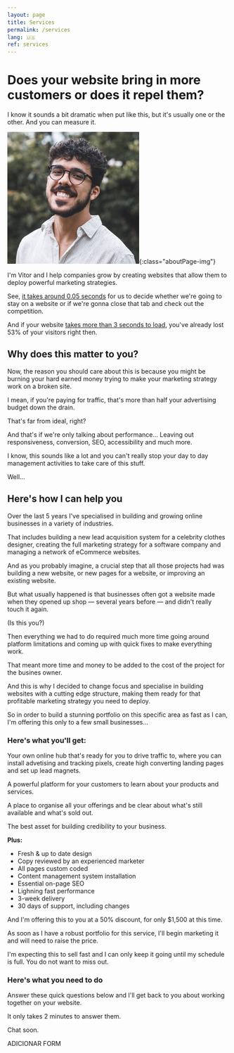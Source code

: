 ```yaml
---
layout: page
title: Services
permalink: /services
lang: 🇺🇸
ref: services
---
```

# Does your website bring in more customers or does it repel them?

I know it sounds a bit dramatic when put like this, but it's usually one or the other. And you can measure it.

![Vitor sorrindo pra você](/assets/img/vitor-profile-square.jpg "Vitor Acacio"){:class="aboutPage-img"}

I'm Vitor and I <span class="highlight">help companies grow</span> by creating websites that allow them to deploy powerful marketing strategies.

See, [it takes around 0.05 seconds][50mstojudge] for us to decide whether we're going to stay on a website or if we're gonna close that tab and check out the competition.

And if your website [takes more than 3 seconds to load][3secondstoload], you've already lost 53% of your visitors right then.

## Why does this matter to you?

Now, the reason you should care about this is because you might be burning your hard earned money trying to make your marketing strategy work on a broken site.

I mean, if you're paying for traffic, that's more than half your advertising budget down the drain.

That's far from ideal, right?

And that's if we're only talking about performance... Leaving out responsiveness, conversion, SEO, accessibility and much more.

I know, this sounds like a lot and you can't really stop your day to day management activities to take care of this stuff.

Well...

## Here's how I can help you

Over the last 5 years I've specialised in building and growing online businesses in a variety of industries.

That includes building a new lead acquisition system for a celebrity clothes designer, creating the full marketing strategy for a software company and managing a network of eCommerce websites.

And as you probably imagine, a crucial step that all those projects had was building a new website, or new pages for a website, or improving an existing website.

But what usually happened is that businesses often got a website made when they opened up shop — several years before — and didn't really touch it again.

(Is this you?)

Then everything we had to do required much more time going around platform limitations and coming up with quick fixes to make everything work.

That meant more time and money to be added to the cost of the project for the busines owner.

And this is why I decided to change focus and specialise in building websites with a cutting edge structure, making them ready for that profitable marketing strategy you need to deploy.

So in order to build a stunning portfolio on this specific area as fast as I can, I'm offering this only to a few small businesses...

### Here's what you'll get:

Your own online hub that's ready for you to drive traffic to, where you can install advetising and tracking pixels, create high converting landing pages and set up lead magnets.

A powerful platform for your customers to learn about your products and services.

A place to organise all your offerings and be clear about what's still available and what's sold out.

The best asset for building credibility to your business.

**Plus:**
- Fresh & up to date design
- Copy reviewed by an experienced marketer
- All pages custom coded
- Content management system installation
- Essential on-page SEO
- Lighning fast performance
- 3-week delivery
- 30 days of support, including changes

And I'm offering this to you <span class="highlight">at a 50% discount, for only $1,500</span> at this time.

As soon as I have a robust portfolio for this service, I'll begin marketing it and will need to raise the price.

I'm expecting this to sell fast and I can only keep it going until my schedule is full. You do not want to miss out.

### Here's what you need to do

Answer these quick questions below and I'll get back to you about working together on your website. 

It only takes 2 minutes to answer them.

Chat soon.

ADICIONAR FORM


[50mstojudge]: https://research.google/pubs/pub38315/
[3secondstoload]: #